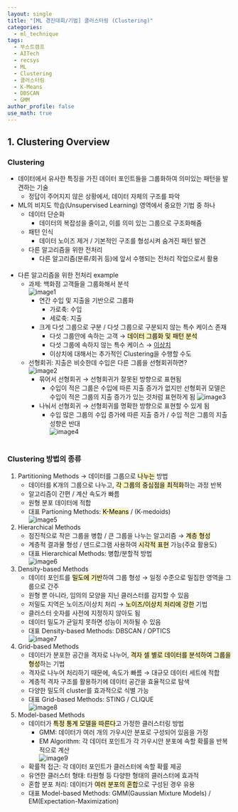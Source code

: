 ```yaml
---
layout: single
title: "[ML 경진대회/기법] 클러스터링 (Clustering)"
categories:
  - ml_technique
tags:
  - 부스트캠프
  - AITech
  - recsys
  - ML
  - Clustering
  - 클러스터링
  - K-Means
  - DBSCAN
  - GMM
author_profile: false
use_math: true
---
```

## 1. Clustering Overview
### Clustering
- 데이터에서 유사한 특징을 가진 데이터 포인트들을 그룹화하여 의미있는 패턴을 발견하는 기술
	- 정답이 주어지지 않은 상황에서, 데이터 자체의 구조를 파악
- ML의 비지도 학습(Unsupervised Learning) 영역에서 중요한 기법 중 하나
	- 데이터 단순화
		- 데이터의 복잡성을 줄이고, 이를 의미 있는 그룹으로 구조화해줌
	- 패턴 인식
		- 데이터 노이즈 제거 / 기본적인 구조를 형성시켜 숨겨진 패턴 발견
	- 다른 알고리즘을 위한 전처리
		- 다른 알고리즘(분류/회귀 등)에 앞서 수행되는 전처리 작업으로서 활용<br><br>
- 다른 알고리즘을 위한 전처리 example
	- 과제: 백화점 고객들을 그룹화해서 분석    
		![image1](../../images/2024-10-01-aitech-week8-10_4_1/image1.png)		
		- 연간 수입 및 지출을 기반으로 그룹화
			- 가로축: 수입
			- 세로축: 지출
		- 크게 다섯 그룹으로 구분 / 다섯 그룹으로 구분되지 않는 특수 케이스 존재
			- 다섯 그룹안에 속하는 고객 → <mark style="background: #FFF3A3A6;">데이터 그룹화 및 패턴 분석</mark>
			- 다섯 그룹에 속하지 않는 특수 케이스 → <u>이상치</u>
			- 이상치에 대해서는 추가적인 Clustering을 수행할 수도
	- 선형회귀: 지출은 비슷한데 수입은 다른 그룹을 선형회귀하면?      
		![image2](../../images/2024-10-01-aitech-week8-10_4_1/image2.png)
		- 묶어서 선형회귀 → 선형회귀가 잘못된 방향으로 표현됨
			- 수입이 적은 그룹은 수입에 따른 지출 증가가 없지만 선형회귀 모델은 수입이 적은 그룹의 지출 증가가 있는 것처럼 표현하게 됨
			![image3](../../images/2024-10-01-aitech-week8-10_4_1/image3.png)
		- 나눠서 선형회귀 → 선형회귀를 명확한 방향으로 표현할 수 있게 됨
			- 수입 많은 그룹의 수입 증가에 따른 지출 증가 / 수입 적은 그룹의 지출 성향은 반대     
			![image4](../../images/2024-10-01-aitech-week8-10_4_1/image4.png)<br><br>

### Clustering 방법의 종류
1. Partitioning Methods → 데이터를 그룹으로 <mark style="background: #FFF3A3A6;">나누는</mark> 방법
	- 데이터를 K개의 그룹으로 나누고, <mark style="background: #FFF3A3A6;">각 그룹의 중심점을 최적화</mark>하는 과정 반복
	- 알고리즘이 간편 / 계산 속도가 빠름
	- 원형 분포 데이터에 적합
	- 대표 Partioning Methods: <mark style="background: #FFF3A3A6;">K-Means</mark> / (K-medoids)      
		![image5](../../images/2024-10-01-aitech-week8-10_4_1/image5.png)		
2. Hierarchical Methods
	- 점진적으로 작은 그룹을 병합 / 큰 그룹을 나누는 알고리즘 → <mark style="background: #FFF3A3A6;">계층 형성</mark>
	- 계층적 결과물 형성 / 덴드로그램 사용하여 <mark style="background: #FFF3A3A6;">시각적 표현</mark> 가능(주요 활용도)
	- 대표 Hierarchical Methods: 병합/분할적 방법        
		![image6](../../images/2024-10-01-aitech-week8-10_4_1/image6.png)
3. Density-based Methods
	- 데이터 포인트를 <mark style="background: #FFF3A3A6;">밀도에 기반</mark>하여 그룹 형성 → 일정 수준으로 밀집한 영역을 그룹으로 간주
	- 원형 뿐 아니라, 임의의 모양을 지닌 클러스터를 감지할 수 있음
	- 저밀도 지역은 노이즈/이상치 처리 → <mark style="background: #FFF3A3A6;">노이즈/이상치 처리에 강한</mark> 기법
	- 클러스터 숫자를 사전에 지정하지 않아도 됨
	- 데이터 밀도가 균일치 못하면 성능이 저하될 수 있음
	- 대표 Density-based Methods: DBSCAN / OPTICS       
		![image7](../../images/2024-10-01-aitech-week8-10_4_1/image7.png)
4. Grid-based Methods
	- 데이터가 분포한 공간을 격자로 나누어, <mark style="background: #FFF3A3A6;">격자 셀 별로 데이터를 분석하여 그룹을 형성</mark>하는 기법
	- 격자로 나누어 처리하기 때문에, 속도가 빠름 → 대규모 데이터 세트에 적합
	- 계층적 격자 구조를 활용하기에 데이터 공간을 효율적으로 탐색
	- 다양한 밀도의 cluster를 효과적으로 식별 가능
	- 대표 Grid-based Methods: STING / CLIQUE       
		![image8](../../images/2024-10-01-aitech-week8-10_4_1/image8.png)
5. Model-based Methods
	- 데이터가 <mark style="background: #FFF3A3A6;">특정 통계 모델을 따른다</mark>고 가정한 클러스터링 방법
		- GMM: 데이터가 여러 개의 가우시안 분포로 구성되어 있음을 가정
		- EM Algorithm: 각 데이터 포인트가 각 가우시안 분포에 속할 확률을 반복적으로 계산      
		![image9](../../images/2024-10-01-aitech-week8-10_4_1/image9.png)
	- 확률적 접근: 각 데이터 포인트가 클러스터에 속할 확률 제공
	- 유연한 클러스터 형태: 타원형 등 다양한 형태의 클러스터에 효과적
	- 혼합 분포 처리: 데이터가 <mark style="background: #FFF3A3A6;">여러 분포의 혼합</mark>으로 구성된 경우 유용
	- 대표 Model-based Methods: GMM(Gaussian Mixture Models) / EM(Expectation-Maximization)<br><br>

